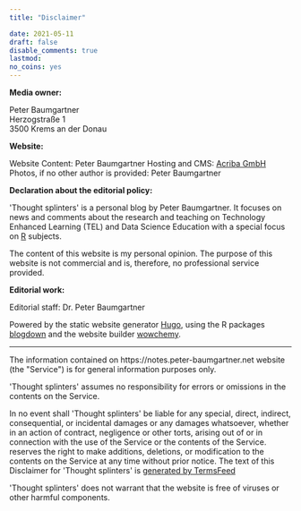 ```yaml
---
title: "Disclaimer"

date: 2021-05-11
draft: false
disable_comments: true
lastmod:
no_coins: yes
---
```


**Media owner:**

Peter Baumgartner<br />
Herzogstraße 1<br /> 
3500 Krems an der Donau 

**Website:**

Website Content: Peter Baumgartner
Hosting and CMS: [Acriba GmbH](https://www.acriba.at/)
Photos, if no other author is provided: Peter Baumgartner

**Declaration about the editorial policy:**

'Thought splinters' is a personal blog by Peter Baumgartner. It focuses on news and comments about the research and teaching on Technology Enhanced Learning (TEL) and Data Science Education with a special focus on [R](https://www.r-project.org/) subjects.



The content of this website is my personal opinion. The purpose of this website is not commercial and is, therefore, no professional service provided.

**Editorial work:**

Editorial staff: Dr. Peter Baumgartner

Powered by the static website generator [Hugo](http://gohugo.io/), using the R packages [blogdown](https://bookdown.org/yihui/blogdown/) and the website builder [wowchemy](https://wowchemy.com/).

<hr />

<p>The information contained on https://notes.peter-baumgartner.net website (the "Service") is for general information purposes only.</p>

<p>'Thought splinters' assumes no responsibility for errors or omissions in the contents on the Service.</p>

<p>In no event shall 'Thought splinters' be liable for any special, direct, indirect, consequential, or incidental damages or any damages whatsoever, whether in an action of contract, negligence or other torts, arising out of or in connection with the use of the Service or the contents of the Service.  reserves the right to make additions, deletions, or modification to the contents on the Service at any time without prior notice. The text of this Disclaimer for 'Thought splinters' is <a href="https://termsfeed.com/disclaimer/generator/">generated by TermsFeed</a></p>

<p>'Thought splinters' does not warrant that the website is free of viruses or other harmful components.</p>

